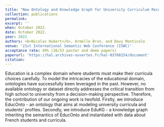 ```yaml
---
title: "New Ontology and Knowledge Graph for University Curriculum Recommendation"
collection: publications
permalink:
excerpt: ''
when: October 2022.
date: October 2022.
year: 2022
authors: <b>Nicolas Hubert</b>, Armelle Brun, and Davy Monticolo
venue: '21st International Semantic Web Conference (ISWC)'
acceptance rate: 49% (26/53 poster and demo papers)
paperurl: 'https://hal.archives-ouvertes.fr/hal-03768154/document'
citation:
---
```

Education is a complex domain where students must make their curricula choices carefully. To model the intricacies of the educational domain, ontologies have successfully been leveraged in the past. However, no available ontology or dataset directly addresses the critical transition from high school to university from a decision-making perspective. Therefore, the contribution of our ongoing work is twofold. Firstly, we introduce EducOnto - an ontology that aims at modeling university curricula and students' profiles. Secondly, we introduce EduKG - a knowledge graph inheriting the semantics of EducOnto and instantiated with data about French students and curricula.
